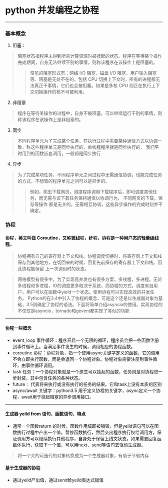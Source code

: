 # python 并发编程之协程

******************

### 基本概念
1. 阻塞：
> 阻塞状态指程序未得到所需计算资源时被挂起的状态。程序在等待某个操作完成期间，自身无法继续干别的事情，则称该程序在该操作上是阻塞的。
>>常见的阻塞形式有：网络 I/O 阻塞、磁盘 I/O 阻塞、用户输入阻塞等。阻塞是无处不在的，包括 CPU 切换上下文时，所有的进程都无法真正干事情，它们也会被阻塞。如果是多核 CPU 则正在执行上下文切换操作的核不可被利用。

2. 非阻塞
> 程序在等待某操作的过程中，自身不被阻塞，可以继续运行干别的事情，则称该程序在该操作上是非阻塞的。

3. 同步
> 不同程序单元为了完成某个任务，在执行过程中需要某种通信方式以协调一致，称这些程序单元是同步执行的，单线程程序就是同步执行的，
我们平时用到的函数嵌套调用，一般都是同步执行

4. 异步
> 为了完成某项任务，不同程序单元之间过程中无需通信协调，也能完成任务的方式，不想管的程序单元之间可以是异步的。
>> 例如，爬虫下载网页，调度程序调用下载程序后，即可调度其他任务，而无需与该下载任务保持通信以协调行为， 不同网页的下载，保存等操作
都是无关的，无需相互协调，这些异步操作的完成时刻并不确定。


### 协程
#### 协程，英文叫做 Coroutine，又称微线程，纤程，协程是一种用户态的轻量级线程。
> 协程拥有自己的寄存器上下文和栈。协程调度切换时，将寄存器上下文和栈保存到其他地方，在切回来的时候，回复先前保存的寄存器上下文和栈。因此协程能保留
上一次调用时的状态。

>网络模型有很多中，为了实现高并发也有很多方案，多线程，多进程。无论多线程和多进程，IO的调度更多取决于系统，而协程的方式，调度来自用户，用户可以在函数中yield一个状态。使用协程可以实现高效的并发任务。
Python的在3.4中引入了协程的概念，可是这个还是以生成器对象为基础，3.5则确定了协程的语法。下面将简单介绍asyncio的使用。实现协程的不仅仅是asyncio，tornado和gevent都实现了类似的功能



*******
#### 协程一些概念
* event_loop 事件循环：程序开启一个无限的循环，程序员会把一些函数注册到事件循环上。当满足事件发生的时候，调用相应的协程函数。
* coroutine 协程：协程对象，指一个使用async关键字定义的函数，它的调用不会立即执行函数，而是会返回一个协程对象。协程对象需要注册到事件循环，由事件循环调用。
* task 任务：一个协程对象就是一个原生可以挂起的函数，任务则是对协程进一步封装，其中包含任务的各种状态。
* future： 代表将来执行或没有执行的任务的结果。它和task上没有本质的区别
* async/await 关键字：python3.5 用于定义协程的关键字，async定义一个协程，await用于挂起阻塞的异步调用接口。

******
####  生成器 yeild from 语句、函数语句、特点
* 通常一个函数return 的时候，函数作用域即被销毁，但是yeild语句可以在函数执行过程中产出一个值，暂停函数执行，然后交出程序执行权给调用方，保证调用方可以继续执行其他程序，自身处于保留上线文状态。如果需要回复函数体执行，获取下一个值，可以用next、send等语句去驱动生成器。
> 将一个大的可迭代的对象转换成为一个生成器对象，有助于节省内存

#### 基于生成器的协程
* 通过yeild产出值，通过send给yeild表达式赋值

